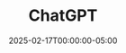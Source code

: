 ---
layout: ext_single
title: ChatGPT
slug: chat-gpt
desc: Integrate ChatGPT in your Twitch and YouTube chat.  
category: utilities
date: '2025-02-17T00:00:00-05:00'
permalink: extensions/utilities/:slug
download_url: https://docs.christinak.ca/docs/extensions/chatgpt
developer_name: Christina K.
developer_url: https://docs.christinak.ca/
icon_local: chatgpt_ico.png
trailer: https://www.youtube.com/embed/6k28_ehxyAk
screenshots_local: chatgpt_deck.png
version: 2.0
sammi_version: '2023.1.1^'
platform: Any
overview: |
   
    Allows you to talk to ChatGPT directly in SAMMI, including remembering multiple different conversations. 

    ##### Features
    **Ask ChatGPT once**  

    Sends one single prompt to ChatGPT. You can specify completion choice amount and maximum tokens you wish to use for the response.   

    **Chat with ChatGPT**   
    Allows for a continuous conversation with ChatGPT. It remembers what's been discussed in previous conversations. You can switch between multiple conversations at will. 

    ##### Important information
    - ChatGPT is a paid service, it requires an OpenAI account and a credit card
    - You must monitor your own token usage and set token usage limits (described in the setup guide)
 
    *By installing this extension you're agreeing to be monitoring your own token usage and cost, and NOT using the extension (i.e. uninstalling it from Bridge) if you notice a high token usage. In that case, please report it to Christina on Itch or Discord.*   

    *Icon generated by OpenAI*
setup_url: https://docs.christinak.ca/docs/extensions/chatgpt#setup
privacy_collect: false
---